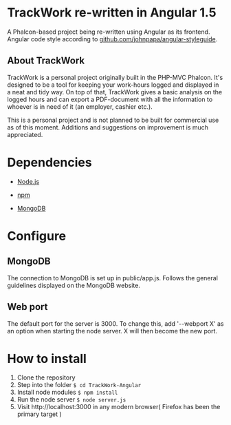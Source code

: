 # TrackWork re-written in Angular 1.5
A Phalcon-based project being re-written using Angular as its frontend.
Angular code style according to [github.com/johnpapa/angular-styleguide](https://github.com/johnpapa/angular-styleguide/blob/master/a1/README.md).

## About TrackWork
TrackWork is a personal project originally built in the PHP-MVC Phalcon. It's designed to be a tool for keeping your work-hours logged and displayed
in a neat and tidy way. On top of that, TrackWork gives a basic analysis on the logged hours and can export a PDF-document with all the information
to whoever is in need of it (an employer, cashier etc.).  

This is a personal project and is not planned to be built for commercial use as of this moment. Additions and suggestions on improvement is
much appreciated.

# Dependencies
+ [Node.js](https://nodejs.org/en/)

+ [npm](https://www.npmjs.com/)

+ [MongoDB](https://www.mongodb.org/)

# Configure

## MongoDB
The connection to MongoDB is set up in public/app.js. Follows the general guidelines displayed on the MongoDB website.

## Web port
The default port for the server is 3000. To change this, add '--webport X' as an option when starting the node server. X will then become the new port.

# How to install
1. Clone the repository
2. Step into the folder ``` $ cd TrackWork-Angular ```
3. Install node modules ``` $ npm install ```
4. Run the node server ``` $ node server.js ```
5. Visit http://localhost:3000 in any modern browser( Firefox has been the primary target )
